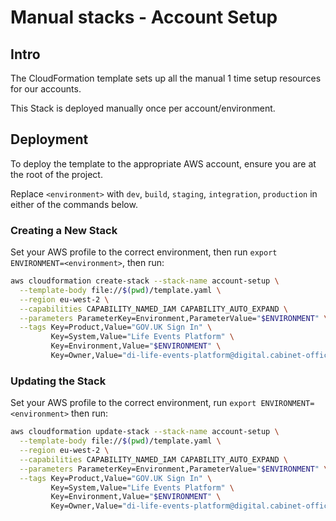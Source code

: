 # Manual stacks - Account Setup

## Intro

The CloudFormation template sets up all the manual 1 time setup resources for our accounts.

This Stack is deployed manually once per account/environment.

## Deployment

To deploy the template to the appropriate AWS account, ensure you are at the root of the project.

Replace `<environment>` with `dev`, `build`, `staging`, `integration`, `production` in either of the commands below.

### Creating a New Stack

Set your AWS profile to the correct environment, then run `export ENVIRONMENT=<environment>`, then run:

```bash
aws cloudformation create-stack --stack-name account-setup \
  --template-body file://$(pwd)/template.yaml \
  --region eu-west-2 \
  --capabilities CAPABILITY_NAMED_IAM CAPABILITY_AUTO_EXPAND \
  --parameters ParameterKey=Environment,ParameterValue="$ENVIRONMENT" \
  --tags Key=Product,Value="GOV.UK Sign In" \
         Key=System,Value="Life Events Platform" \
         Key=Environment,Value="$ENVIRONMENT" \
         Key=Owner,Value="di-life-events-platform@digital.cabinet-office.gov.uk"
```

### Updating the Stack

Set your AWS profile to the correct environment, run `export ENVIRONMENT=<environment>` then run:

```bash
aws cloudformation update-stack --stack-name account-setup \
  --template-body file://$(pwd)/template.yaml \
  --region eu-west-2 \
  --capabilities CAPABILITY_NAMED_IAM CAPABILITY_AUTO_EXPAND \
  --parameters ParameterKey=Environment,ParameterValue="$ENVIRONMENT" \
  --tags Key=Product,Value="GOV.UK Sign In" \
         Key=System,Value="Life Events Platform" \
         Key=Environment,Value="$ENVIRONMENT" \
         Key=Owner,Value="di-life-events-platform@digital.cabinet-office.gov.uk"
```
